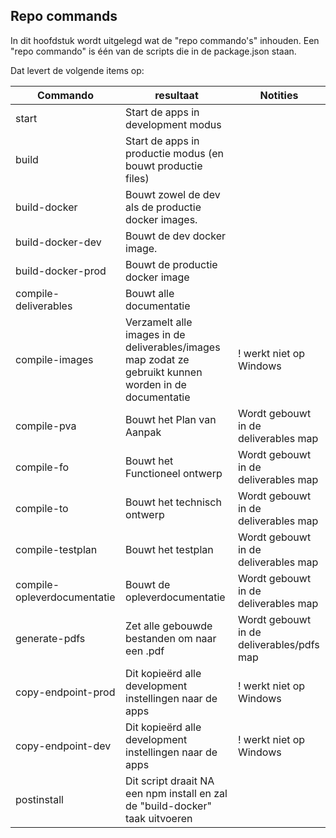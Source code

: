 ## Repo commands

In dit hoofdstuk wordt uitgelegd wat de "repo commando's" inhouden.
Een "repo commando" is één van de scripts die in de package.json staan.

Dat levert de volgende items op:


| Commando                    | resultaat                                                                                              | Notities                                  |
|-----------------------------|--------------------------------------------------------------------------------------------------------|-------------------------------------------|
| start                       | Start de apps in development modus                                                                     |                                           |
| build                       | Start de apps in productie modus (en bouwt productie files)                                            |                                           |
| build-docker                | Bouwt zowel de dev als de productie docker images.                                                     |                                           |
| build-docker-dev            | Bouwt de dev docker image.                                                                             |                                           |
| build-docker-prod           | Bouwt de productie docker image                                                                        |                                           |
| compile-deliverables        | Bouwt alle documentatie                                                                                |                                           |
| compile-images              | Verzamelt alle images in de deliverables/images map zodat ze gebruikt kunnen worden in de documentatie | ! werkt niet op Windows                   |
| compile-pva                 | Bouwt het Plan van Aanpak                                                                              | Wordt gebouwt in de deliverables map      |
| compile-fo                  | Bouwt het Functioneel ontwerp                                                                          | Wordt gebouwt in de deliverables map      |
| compile-to                  | Bouwt het technisch ontwerp                                                                            | Wordt gebouwt in de deliverables map      |
| compile-testplan            | Bouwt het testplan                                                                                     | Wordt gebouwt in de deliverables map      |
| compile-opleverdocumentatie | Bouwt de opleverdocumentatie                                                                           | Wordt gebouwt in de deliverables map      |
| generate-pdfs               | Zet alle gebouwde bestanden om naar een .pdf                                                           | Wordt gebouwt in de deliverables/pdfs map |
| copy-endpoint-prod          |  Dit kopieërd alle development instellingen naar de apps                                                                                                     | ! werkt niet op Windows                   |
| copy-endpoint-dev           |  Dit kopieërd alle development instellingen naar de apps                                                   | ! werkt niet op Windows                   |
| postinstall                 | Dit script draait NA een npm install en zal de "build-docker" taak uitvoeren                           |                                           |
